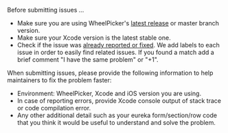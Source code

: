 Before submitting issues ...

- Make sure you are using WheelPicker's [latest release](https://github.com/xmartlabs/WheelPicker/releases) or master branch version.
- Make sure your Xcode version is the latest stable one.
- Check if the issue was [already reported or fixed](https://github.com/xmartlabs/WheelPicker/issues?utf8=%E2%9C%93&q=is%3Aissue). We add labels to each issue in order to easily find related issues. If you found a match add a brief comment "I have the same problem" or "+1".

When submitting issues, please provide the following information to help maintainers to fix the problem faster:

- Environment: WheelPicker, Xcode and iOS version you are using.
- In case of reporting errors, provide Xcode console output of stack trace or code compilation error.
- Any other additional detail such as your eureka form/section/row code that you think it would be useful to understand and solve the problem.
